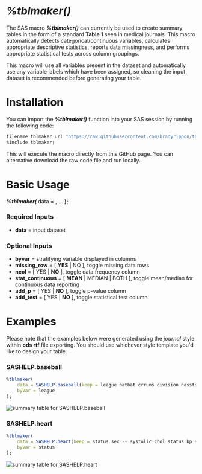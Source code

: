 # _%tblmaker()_

The SAS macro **_%tblmaker()_** can currently be used to create summary tables in the form of a standard **Table 1** seen in medical journals. This macro automatically detects categorical/continuous variables, calculates appropriate descriptive statistics, reports data missingness, and performs appropriate statistical tests across column groupings. 

This macro will use all variables present in the dataset and automatically use any variable labels which have been assigned, so cleaning the input dataset is recommended before generating your table.


# Installation
You can import the **_%tblmaker()_** function into your SAS session by running the following code:
```r
filename tblmaker url "https://raw.githubusercontent.com/bradyrippon/tblMaker/refs/heads/main/tblmaker.sas";
%include tblmaker;
```
This will execute the macro directly from this GitHub page. You can alternative download the raw code file and run locally. 


# Basic Usage
**_%tblmaker(_** data = , ... **);**

### Required Inputs
- **data** = input dataset

### Optional Inputs
- **byvar** = stratifying variable displayed in columns
- **missing_row** = [ **YES** | NO ], toggle missing data rows
- **ncol** = [ YES | **NO** ], toggle data frequency column
- **stat_continuous** = [ **MEAN** | MEDIAN | BOTH ], toggle mean/median for continuous data reporting
- **add_p** = [ YES | **NO** ], toggle p-value column
- **add_test** = [ YES | **NO** ], toggle statistical test column


# Examples
Please note that the examples below were generated using the _journal_ style within **ods rtf** file exporting. You should use whichever style template you'd like to design your table. 

### SASHELP.baseball
```r
%tblmaker(
	data = SASHELP.baseball(keep = league natbat crruns division nassts),
	byVar = league
);
```
![summary table for SASHELP.baseball](https://github.com/bradyrippon/tblMaker/blob/main/figures/tbl-baseball.png)

### SASHELP.heart
```r
%tblmaker(
	data = SASHELP.heart(keep = status sex -- systolic chol_status bp_status),
	byvar = status
);
```
![summary table for SASHELP.heart](https://github.com/bradyrippon/tblMaker/blob/main/figures/tbl-heart.png)


